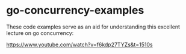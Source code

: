 # go-concurrency-examples

These code examples serve as an aid for understanding this excellent lecture on go concurrency:

https://www.youtube.com/watch?v=f6kdp27TYZs&t=1510s
